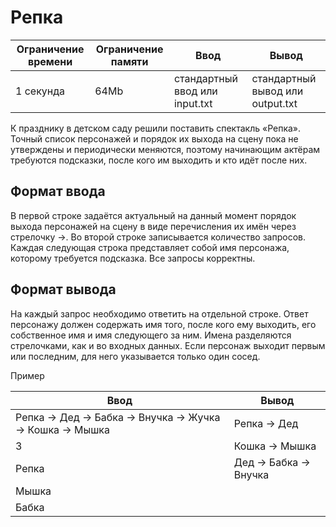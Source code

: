 # Репка

|Ограничение времени|Ограничение памяти|Ввод|Вывод|
|---|---|---|---|
|1 секунда|64Mb|стандартный ввод или input.txt|стандартный вывод или output.txt|

К празднику в детском саду решили поставить спектакль «Репка». Точный список персонажей и порядок их выхода на сцену пока не утверждены и периодически меняются, поэтому начинающим актёрам требуются подсказки, после кого им выходить и кто идёт после них.

## Формат ввода
В первой строке задаётся актуальный на данный момент порядок выхода персонажей на сцену в виде перечисления их имён через стрелочку ->. Во второй строке записывается количество запросов. Каждая следующая строка представляет собой имя персонажа, которому требуется подсказка. Все запросы корректны.
## Формат вывода
На каждый запрос необходимо ответить на отдельной строке. Ответ персонажу должен содержать имя того, после кого ему выходить, его собственное имя и имя следующего за ним. Имена разделяются стрелочками, как и во входных данных. Если персонаж выходит первым или последним, для него указывается только один сосед.

Пример

|Ввод|Вывод|
|---|---|
|Репка -> Дед -> Бабка -> Внучка -> Жучка -> Кошка -> Мышка|Репка -> Дед|
|3|Кошка -> Мышка|
|Репка|Дед -> Бабка -> Внучка|
|Мышка||
|Бабка||

